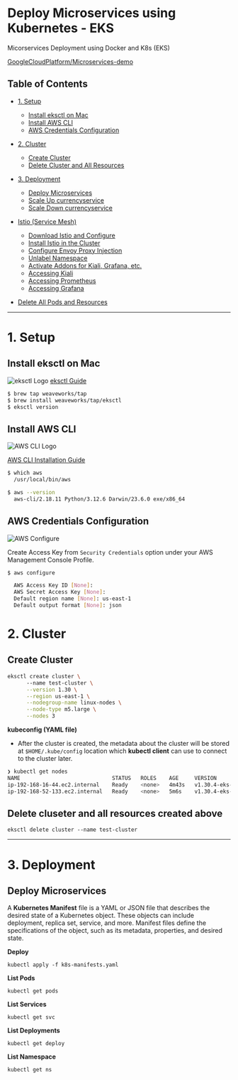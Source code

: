 # Deploy Microservices using Kubernetes - EKS

Micorservices Deployment using Docker and K8s (EKS)

[GoogleCloudPlatform/Microservices-demo](https://github.com/GoogleCloudPlatform/microservices-demo)

## Table of Contents
- [1. Setup](#eksctl)
  - [Install eksctl on Mac](#install-eksctl-mac)
  - [Install AWS CLI](#install-aws-cli)
  - [AWS Credentials Configuration](#aws-credentials-configuration)
 
- [2. Cluster](#eksctl)
  - [Create Cluster](#create-cluster)
  - [Delete Cluster and All Resources](#delete-cluster-and-all-resources)
 
- [3. Deployment](#eksctl)
  - [Deploy Microservices](#deploy-microservices)
  - [Scale Up currencyservice](#scale-up-currencyservice)
  - [Scale Down currencyservice](#scale-down-currencyservice)
- [Istio (Service Mesh)](#istio-service-mesh)
  - [Download Istio and Configure](#download-istio-and-configure)
  - [Install Istio in the Cluster](#install-istio-in-the-cluster)
  - [Configure Envoy Proxy Injection](#configure-envoy-proxy-injection)
  - [Unlabel Namespace](#unlabel)
  - [Activate Addons for Kiali, Grafana, etc.](#how-to-activate-addons-for-kialigrafana-etc)
  - [Accessing Kiali](#accessing-kiali)
  - [Accessing Prometheus](#accessing-prometheus)
  - [Accessing Grafana](#accessing-grafana)
- [Delete All Pods and Resources](#delete-all-the-pods-and-resources)

---

# 1. Setup
## Install eksctl on Mac
![eksctl Logo](https://repository-images.githubusercontent.com/134539560/11b62283-0ebd-4a07-953d-c373e74bacec)
[eksctl Guide](https://eksctl.io/)
```bash
$ brew tap weaveworks/tap
$ brew install weaveworks/tap/eksctl
$ eksctl version

```

## Install AWS CLI
![AWS CLI Logo](https://buddy.works/_next/image?url=%2Fblog%2Fthumbnails%2Faws-cli-cover.png&w=1920&q=75)

[AWS CLI Installation Guide](https://docs.aws.amazon.com/cli/latest/userguide/getting-started-install.html)
```bash
$ which aws
  /usr/local/bin/aws

$ aws --version
  aws-cli/2.18.11 Python/3.12.6 Darwin/23.6.0 exe/x86_64
```


## AWS Credentials Configuration
![AWS Configure](https://blogger.googleusercontent.com/img/b/R29vZ2xl/AVvXsEhG7AO2QCQiJeV51vhRxEgKY0CYtXlVSOswll8I411Uc1WtO_9bov32tKyQxEleEoK2Uuca-9dAZlfkxSLCKe1HEq-uINGcJoAasjARxTLWGnc3CtbPAluA5hOnML3FvjnqYovXLVH4_UqCkNp8bJFYotTVEC-EP8VCO-wOC3e9fwj3cP6QtM1jtiBB/s728-rw-e365/aws.jpg)

Create Access Key from `Security Credentials` option under your AWS Management Console Profile.
```bash
$ aws configure

  AWS Access Key ID [None]: 
  AWS Secret Access Key [None]: 
  Default region name [None]: us-east-1
  Default output format [None]: json
```

# 2. Cluster

## Create Cluster 
```bash
eksctl create cluster \                                                                                             
      --name test-cluster \
      --version 1.30 \
      --region us-east-1 \
      --nodegroup-name linux-nodes \
      --node-type m5.large \
      --nodes 3
```
**kubeconfig (YAML file)**
- After the cluster is created, the metadata about the cluster will be stored at  `$HOME/.kube/config` location which **kubectl client** can use to connect to the cluster later. 

```bash
❯ kubectl get nodes
NAME                             STATUS   ROLES    AGE     VERSION
ip-192-168-16-44.ec2.internal    Ready    <none>   4m43s   v1.30.4-eks-a737599
ip-192-168-52-133.ec2.internal   Ready    <none>   5m6s    v1.30.4-eks-a737599
```

## Delete cluseter and all resources created above

`eksctl delete cluster --name test-cluster`

************************************************************************************************************************************************************

# 3. Deployment

## Deploy Microservices
A **Kubernetes Manifest** file is a YAML or JSON file that describes the desired state of a Kubernetes object. These objects can include deployment, replica set, service, and more. Manifest files define the specifications of the object, such as its metadata, properties, and desired state.

**Deploy**

`kubectl apply -f k8s-manifests.yaml`

**List Pods**

`kubectl get pods`

**List Services**

`kubectl get svc`

**List Deployments**

`kubectl get deploy`

**List Namespace**

`kubectl get ns`




